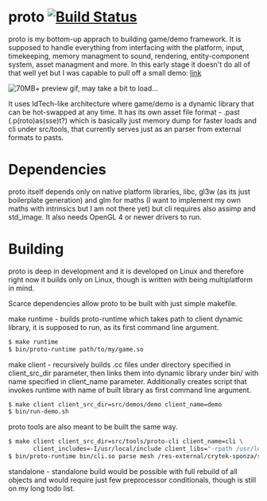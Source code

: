 # proto [![Build Status](https://travis-ci.org/kcpikkt/proto.svg?branch=master)](https://travis-ci.org/kcpikkt/proto)
proto is my bottom-up apprach to building game/demo framework.
It is supposed to handle everything from interfacing with the platform, input, timekeeping, memory managment
to sound, rendering, entity-component system, asset managment and more.
In this early stage it doesn't do all of that well yet but I was capable to pull off a small demo: [link](https://youtu.be/WClkKQ8i9xY)

![70MB+ preview gif, may take a bit to load...](/prev0.gif)

It uses IdTech-like architecture where game/demo is a dynamic library that can be hot-swapped at any time.
It has its own asset file format - .past (.p(roto)as(sse)t?) which is basically just memory dump for faster loads
and cli under src/tools, that currently serves just as an parser from external formats to pasts.
 
# Dependencies
proto itself depends only on native platform libraries, libc, gl3w (as its just boilerplate generation) and glm for maths
(I want to implement my own maths with intrinsics but I am not there yet) but cli requires also assimp and std_image.
It also needs OpenGL 4 or newer drivers to run.

# Building
proto is deep in development and it is developed on Linux and therefore right now it builds only on Linux,
though is written with being multiplatform in mind.

Scarce dependencies allow proto to be built with just simple makefile.

make runtime - builds proto-runtime which takes path to client dynamic library, it is supposed to run, as its
first command line argument.
```sh
$ make runtime
$ bin/proto-runtime path/to/my/game.so
```

make client - recursively builds .cc files under directory specified in client_src_dir parameter,
then links them into dynamic library under bin/ with name specified in client_name parameter.
Additionally creates script that invokes runtime with name of built library as first command line argument.
```sh
$ make client client_src_dir=src/demos/demo client_name=demo
$ bin/run-demo.sh
```

proto tools are also meant to be built the same way.
```sh
$ make client client_src_dir=src/tools/proto-cli client_name=cli \
       client_includes=-I/usr/local/include client_libs="-rpath /usr/local/lib -lassimp" 
$ bin/proto-runtime bin/cli.so parse mesh /res-external/crytek-sponza/sponza.obj res/sponza/
```

standalone - standalone build would be possible with full rebuild of all objects and would require just
few preprocessor conditionals, though is still on my long todo list.
